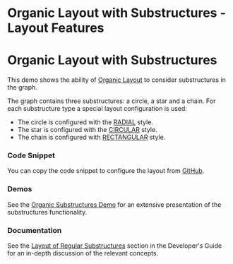 <!--
 //////////////////////////////////////////////////////////////////////////////
 // @license
 // This file is part of yFiles for HTML 2.6.
 // Use is subject to license terms.
 //
 // Copyright (c) 2000-2023 by yWorks GmbH, Vor dem Kreuzberg 28,
 // 72070 Tuebingen, Germany. All rights reserved.
 //
 //////////////////////////////////////////////////////////////////////////////
-->
# Organic Layout with Substructures - Layout Features

# Organic Layout with Substructures

This demo shows the ability of [Organic Layout](https://docs.yworks.com/yfileshtml/#/api/OrganicLayout) to consider substructures in the graph.

The graph contains three substructures: a circle, a star and a chain. For each substructure type a special layout configuration is used:

- The circle is configured with the [RADIAL](https://docs.yworks.com/yfileshtml/#/api/StarSubstructureStyle#RADIAL) style.
- The star is configured with the [CIRCULAR](https://docs.yworks.com/yfileshtml/#/api/CycleSubstructureStyle#CIRCULAR) style.
- The chain is configured with [RECTANGULAR](https://docs.yworks.com/yfileshtml/#/api/ChainSubstructureStyle#RECTANGULAR) style.

### Code Snippet

You can copy the code snippet to configure the layout from [GitHub](https://github.com/yWorks/yfiles-for-html-demos/blob/master/demos/layout-features/organic-substructures/OrganicSubstructures.ts).

### Demos

See the [Organic Substructures Demo](../../layout/organic-substructures/) for an extensive presentation of the substructures functionality.

### Documentation

See the [Layout of Regular Substructures](https://docs.yworks.com/yfileshtml/#/dguide/organic_layout-substructures) section in the Developer's Guide for an in-depth discussion of the relevant concepts.
